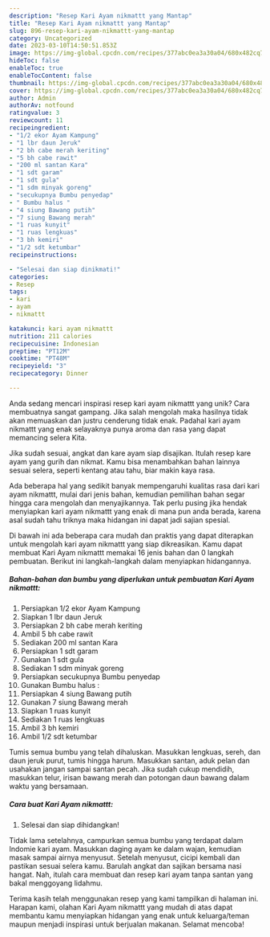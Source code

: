 ```yaml
---
description: "Resep Kari Ayam nikmattt yang Mantap"
title: "Resep Kari Ayam nikmattt yang Mantap"
slug: 896-resep-kari-ayam-nikmattt-yang-mantap
category: Uncategorized
date: 2023-03-10T14:50:51.853Z
image: https://img-global.cpcdn.com/recipes/377abc0ea3a30a04/680x482cq70/kari-ayam-nikmattt-foto-resep-utama.jpg
hideToc: false
enableToc: true
enableTocContent: false
thumbnail: https://img-global.cpcdn.com/recipes/377abc0ea3a30a04/680x482cq70/kari-ayam-nikmattt-foto-resep-utama.jpg
cover: https://img-global.cpcdn.com/recipes/377abc0ea3a30a04/680x482cq70/kari-ayam-nikmattt-foto-resep-utama.jpg
author: Admin
authorAv: notfound
ratingvalue: 3
reviewcount: 11
recipeingredient:
- "1/2 ekor Ayam Kampung"
- "1 lbr daun Jeruk"
- "2 bh cabe merah keriting"
- "5 bh cabe rawit"
- "200 ml santan Kara"
- "1 sdt garam"
- "1 sdt gula"
- "1 sdm minyak goreng"
- "secukupnya Bumbu penyedap"
- " Bumbu halus "
- "4 siung Bawang putih"
- "7 siung Bawang merah"
- "1 ruas kunyit"
- "1 ruas lengkuas"
- "3 bh kemiri"
- "1/2 sdt ketumbar"
recipeinstructions:

- "Selesai dan siap dinikmati!"
categories:
- Resep
tags:
- kari
- ayam
- nikmattt

katakunci: kari ayam nikmattt 
nutrition: 211 calories
recipecuisine: Indonesian
preptime: "PT12M"
cooktime: "PT48M"
recipeyield: "3"
recipecategory: Dinner

---
```





Anda sedang mencari inspirasi resep kari ayam nikmattt yang unik? Cara membuatnya sangat gampang. Jika salah mengolah maka hasilnya tidak akan memuaskan dan justru cenderung tidak enak. Padahal kari ayam nikmattt yang enak selayaknya punya aroma dan rasa yang dapat memancing selera Kita.





Jika sudah sesuai, angkat dan kare ayam siap disajikan. Itulah resep kare ayam yang gurih dan nikmat. Kamu bisa menambahkan bahan lainnya sesuai selera, seperti kentang atau tahu, biar makin kaya rasa.

Ada beberapa hal yang sedikit banyak mempengaruhi kualitas rasa dari kari ayam nikmattt, mulai dari jenis bahan, kemudian pemilihan bahan segar hingga cara mengolah dan menyajikannya. Tak perlu pusing jika hendak menyiapkan kari ayam nikmattt yang enak di mana pun anda berada, karena asal sudah tahu triknya maka hidangan ini dapat jadi sajian spesial.






Di bawah ini ada beberapa cara mudah dan praktis yang dapat diterapkan untuk mengolah kari ayam nikmattt yang siap dikreasikan. Kamu dapat membuat Kari Ayam nikmattt memakai 16 jenis bahan dan 0 langkah pembuatan. Berikut ini langkah-langkah dalam menyiapkan hidangannya.

<!--inarticleads1-->

##### Bahan-bahan dan bumbu yang diperlukan untuk pembuatan Kari Ayam nikmattt:

1. Persiapkan 1/2 ekor Ayam Kampung
1. Siapkan 1 lbr daun Jeruk
1. Persiapkan 2 bh cabe merah keriting
1. Ambil 5 bh cabe rawit
1. Sediakan 200 ml santan Kara
1. Persiapkan 1 sdt garam
1. Gunakan 1 sdt gula
1. Sediakan 1 sdm minyak goreng
1. Persiapkan secukupnya Bumbu penyedap
1. Gunakan  Bumbu halus :
1. Persiapkan 4 siung Bawang putih
1. Gunakan 7 siung Bawang merah
1. Siapkan 1 ruas kunyit
1. Sediakan 1 ruas lengkuas
1. Ambil 3 bh kemiri
1. Ambil 1/2 sdt ketumbar


Tumis semua bumbu yang telah dihaluskan. Masukkan lengkuas, sereh, dan daun jeruk purut, tumis hingga harum. Masukkan santan, aduk pelan dan usahakan jangan sampai santan pecah. Jika sudah cukup mendidih, masukkan telur, irisan bawang merah dan potongan daun bawang dalam waktu yang bersamaan. 

<!--inarticleads2-->

##### Cara buat Kari Ayam nikmattt:


1. Selesai dan siap dihidangkan!

Tidak lama setelahnya, campurkan semua bumbu yang terdapat dalam Indomie kari ayam. Masukkan daging ayam ke dalam wajan, kemudian masak sampai airnya menyusut. Setelah menyusut, cicipi kembali dan pastikan sesuai selera kamu. Barulah angkat dan sajikan bersama nasi hangat. Nah, itulah cara membuat dan resep kari ayam tanpa santan yang bakal menggoyang lidahmu. 

Terima kasih telah menggunakan resep yang kami tampilkan di halaman ini. Harapan kami, olahan Kari Ayam nikmattt yang mudah di atas dapat membantu kamu menyiapkan hidangan yang enak untuk keluarga/teman maupun menjadi inspirasi untuk berjualan makanan. Selamat mencoba!
